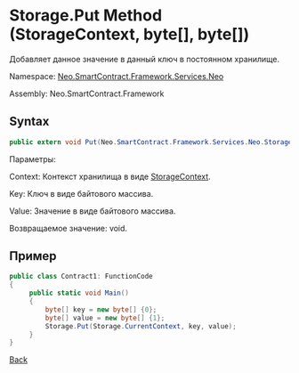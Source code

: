 # Storage.Put Method (StorageContext, byte[], byte[])

Добавляет данное значение в данный ключ в постоянном хранилище.

Namespace: [Neo.SmartContract.Framework.Services.Neo](../../neo.md)

Assembly: Neo.SmartContract.Framework

## Syntax

```c#
public extern void Put(Neo.SmartContract.Framework.Services.Neo.StorageContext context, byte[] key, byte[] value)
```

Параметры:

Context: Контекст хранилища в виде [StorageContext](../StorageContext.md).

Key: Ключ в виде байтового массива.

Value: Значение в виде байтового массива.

Возвращаемое значение: void.

## Пример

```c#
public class Contract1: FunctionCode
{
     public static void Main()
     {
         byte[] key = new byte[] {0};
         byte[] value = new byte[] {1};
         Storage.Put(Storage.CurrentContext, key, value);
     }
}
```



[Back](../Storage.md)
